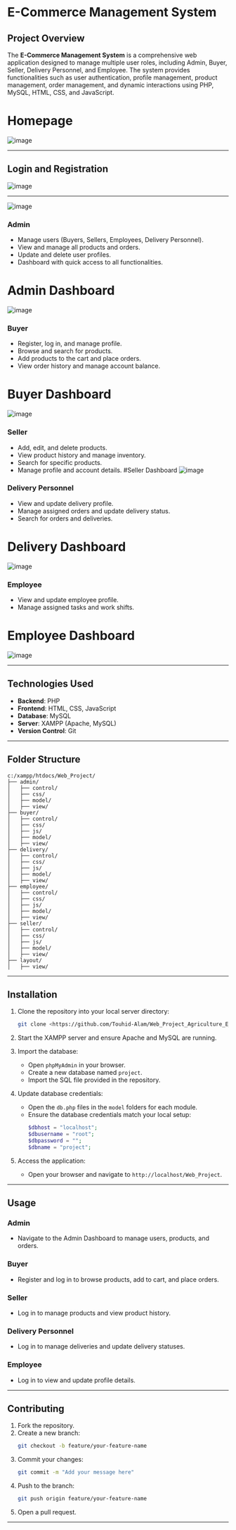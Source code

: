 # E-Commerce Management System

## Project Overview

The **E-Commerce Management System** is a comprehensive web application designed to manage multiple user roles, including Admin, Buyer, Seller, Delivery Personnel, and Employee. The system provides functionalities such as user authentication, profile management, product management, order management, and dynamic interactions using PHP, MySQL, HTML, CSS, and JavaScript.
# Homepage
![image](https://github.com/user-attachments/assets/2e4c744d-62ea-4f5e-adb6-217b550d4e33)

---

## Login and Registration
![image](https://github.com/user-attachments/assets/3bfc450a-3f82-46a6-8005-c57d53627bda)

---

![image](https://github.com/user-attachments/assets/2b43caf5-324c-4ac9-ac46-6e2c8b68e39c)


### Admin
- Manage users (Buyers, Sellers, Employees, Delivery Personnel).
- View and manage all products and orders.
- Update and delete user profiles.
- Dashboard with quick access to all functionalities.

# Admin Dashboard
![image](https://github.com/user-attachments/assets/46f17014-295e-4bb2-85ec-beb3d4332842)


### Buyer
- Register, log in, and manage profile.
- Browse and search for products.
- Add products to the cart and place orders.
- View order history and manage account balance.
# Buyer Dashboard
![image](https://github.com/user-attachments/assets/9ffe7379-84e2-4285-a0c0-f7b2d37563bb)

### Seller
- Add, edit, and delete products.
- View product history and manage inventory.
- Search for specific products.
- Manage profile and account details.
#Seller Dashboard
![image](https://github.com/user-attachments/assets/8831a503-3183-4f3b-a03c-a2415ee82180)


### Delivery Personnel
- View and update delivery profile.
- Manage assigned orders and update delivery status.
- Search for orders and deliveries.
# Delivery Dashboard
![image](https://github.com/user-attachments/assets/18d3942b-f703-49c8-84de-54200f89ac15)


### Employee
- View and update employee profile.
- Manage assigned tasks and work shifts.
# Employee Dashboard
![image](https://github.com/user-attachments/assets/8e83c5fe-4ee3-4713-9cc6-bb9803465bc1)


---

## Technologies Used

- **Backend**: PHP
- **Frontend**: HTML, CSS, JavaScript
- **Database**: MySQL
- **Server**: XAMPP (Apache, MySQL)
- **Version Control**: Git

---

## Folder Structure

```
c:/xampp/htdocs/Web_Project/
├── admin/
│   ├── control/
│   ├── css/
│   ├── model/
│   ├── view/
├── buyer/
│   ├── control/
│   ├── css/
│   ├── js/
│   ├── model/
│   ├── view/
├── delivery/
│   ├── control/
│   ├── css/
│   ├── js/
│   ├── model/
│   ├── view/
├── employee/
│   ├── control/
│   ├── css/
│   ├── js/
│   ├── model/
│   ├── view/
├── seller/
│   ├── control/
│   ├── css/
│   ├── js/
│   ├── model/
│   ├── view/
├── layout/
│   ├── view/
```

---

## Installation

1. Clone the repository into your local server directory:
   ```bash
   git clone <https://github.com/Touhid-Alam/Web_Project_Agriculture_E_Commerce/blob/main> c:/xampp/htdocs/Web_Project
   ```

2. Start the XAMPP server and ensure Apache and MySQL are running.

3. Import the database:
   - Open `phpMyAdmin` in your browser.
   - Create a new database named `project`.
   - Import the SQL file provided in the repository.

4. Update database credentials:
   - Open the `db.php` files in the `model` folders for each module.
   - Ensure the database credentials match your local setup:
     ```php
     $dbhost = "localhost";
     $dbusername = "root";
     $dbpassword = "";
     $dbname = "project";
     ```

5. Access the application:
   - Open your browser and navigate to `http://localhost/Web_Project`.

---

## Usage

### Admin
- Navigate to the Admin Dashboard to manage users, products, and orders.

### Buyer
- Register and log in to browse products, add to cart, and place orders.

### Seller
- Log in to manage products and view product history.

### Delivery Personnel
- Log in to manage deliveries and update delivery statuses.

### Employee
- Log in to view and update profile details.

---

## Contributing

1. Fork the repository.
2. Create a new branch:
   ```bash
   git checkout -b feature/your-feature-name
   ```
3. Commit your changes:
   ```bash
   git commit -m "Add your message here"
   ```
4. Push to the branch:
   ```bash
   git push origin feature/your-feature-name
   ```
5. Open a pull request.

---


